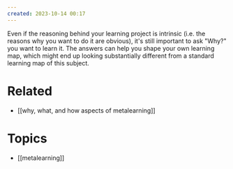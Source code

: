 ```yaml
---
created: 2023-10-14 00:17
---
```


Even if the reasoning behind your learning project is intrinsic (i.e. the reasons why you want to do it are obvious), it's still important to ask "Why?" you want to learn it. The answers can help you shape your own learning map, which might end up looking substantially different from a standard learning map of this subject.

# Related

- [[why, what, and how aspects of metalearning]]
# Topics

- [[metalearning]]